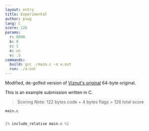 ```yaml
---
layout: entry
title: Experimental
author: pswg
lang: C
score: 126
params:
  r: 8000
  b: 8
  c: 1
  e: un
  v: .5
commands:
  build: gcc ./main.c -o a.out
  run: ./a.out
---
```


Modified, de-golfed version of [Viznut's original](http://countercomplex.blogspot.com/2011/10/algorithmic-symphonies-from-one-line-of.html) 64-byte original.

This is an example submission written in C.

> Scoring Note: 122 bytes code + 4 bytes flags = 126 total score

`main.c`
```cs

{% include_relative main.c %}

```
